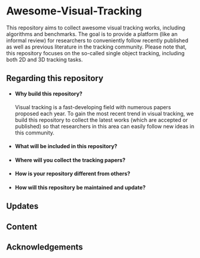 # Awesome-Visual-Tracking
This repository aims to collect awesome visual tracking works, including algorithms and benchmarks. The goal is to provide a platform (like an informal review) for researchers to conveniently follow recently published as well as previous literature in the tracking community. Please note that, this repository focuses on the so-called single object tracking, including both 2D and 3D tracking tasks.


## Regarding this repository

* #### Why build this repository?
  
  Visual tracking is a fast-developing field with numerous papers proposed each year. To gain the most recent trend in visual tracking, we build this repository to collect the latest works (which are accepted or published) so that researchers in this area can easily follow new ideas in this community. 

* #### What will be included in this repository?

* #### Where will you collect the tracking papers?

* #### How is your repository different from others?

* #### How will this repository be maintained and update?

## Updates

## Content



## Acknowledgements
